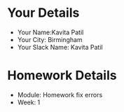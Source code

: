 <!--

The title for your pull request should be made in this format

CITY CLASS_NO - FIRST_NAME LAST_NAME - MODULE - WEEK_NO

For example,

London Class 7 - Chris Owen - HTMl/CSS - Week 1

-->

# Your Details

- Your Name:Kavita Patil
- Your City: Birmingham
- Your Slack Name: Kavita Patil

# Homework Details

- Module: Homework fix errors
- Week: 1
